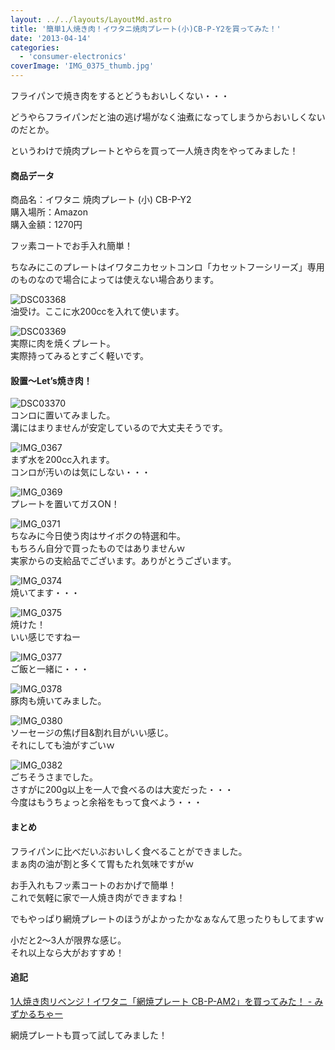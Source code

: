 ```yaml
---
layout: ../../layouts/LayoutMd.astro
title: '簡単1人焼き肉！イワタニ焼肉プレート(小)CB-P-Y2を買ってみた！'
date: '2013-04-14'
categories:
  - 'consumer-electronics'
coverImage: 'IMG_0375_thumb.jpg'
---
```


フライパンで焼き肉をするとどうもおいしくない・・・

どうやらフライパンだと油の逃げ場がなく油煮になってしまうからおいしくないのだとか。

というわけで焼肉プレートとやらを買って一人焼き肉をやってみました！

#### 商品データ

商品名：イワタニ 焼肉プレート (小) CB-P-Y2  
購入場所：Amazon  
購入金額：1270円

<div data-vc_mylinkbox_id="889406702"></div>

フッ素コートでお手入れ簡単！

ちなみにこのプレートはイワタニカセットコンロ「カセットフーシリーズ」専用のものなので場合によっては使えない場合あります。

![DSC03368](/archive/images/DSC03368.jpg 'DSC03368')  
油受け。ここに水200ccを入れて使います。

![DSC03369](/archive/images/DSC03369.jpg 'DSC03369')  
実際に肉を焼くプレート。  
実際持ってみるとすごく軽いです。

#### 設置～Let’s焼き肉！

![DSC03370](/archive/images/DSC03370.jpg 'DSC03370')  
コンロに置いてみました。  
溝にはまりませんが安定しているので大丈夫そうです。

![IMG_0367](/archive/images/IMG_0367.jpg 'IMG_0367')  
まず水を200cc入れます。  
コンロが汚いのは気にしない・・・

![IMG_0369](/archive/images/IMG_0369.jpg 'IMG_0369')  
プレートを置いてガスON！

![IMG_0371](/archive/images/IMG_0371.jpg 'IMG_0371')  
ちなみに今日使う肉はサイボクの特選和牛。  
もちろん自分で買ったものではありませんｗ  
実家からの支給品でございます。ありがとうございます。

![IMG_0374](/archive/images/IMG_0374.jpg 'IMG_0374')  
焼いてます・・・

![IMG_0375](/archive/images/IMG_0375.jpg 'IMG_0375')  
焼けた！  
いい感じですねー

![IMG_0377](/archive/images/IMG_0377.jpg 'IMG_0377')  
ご飯と一緒に・・・

![IMG_0378](/archive/images/IMG_0378.jpg 'IMG_0378')  
豚肉も焼いてみました。

![IMG_0380](/archive/images/IMG_0380.jpg 'IMG_0380')  
ソーセージの焦げ目&割れ目がいい感じ。  
それにしても油がすごいｗ

![IMG_0382](/archive/images/IMG_0382.jpg 'IMG_0382')  
ごちそうさまでした。  
さすがに200g以上を一人で食べるのは大変だった・・・  
今度はもうちょっと余裕をもって食べよう・・・

#### まとめ

フライパンに比べだいぶおいしく食べることができました。  
まぁ肉の油が割と多くて胃もたれ気味ですがｗ

お手入れもフッ素コートのおかげで簡単！  
これで気軽に家で一人焼き肉ができますね！

でもやっぱり網焼プレートのほうがよかったかなぁなんて思ったりもしてますｗ

<div data-vc_mylinkbox_id="889406704"></div>

<div data-vc_mylinkbox_id="889406702"></div>

<div data-vc_mylinkbox_id="889406705"></div>

小だと2～3人が限界な感じ。  
それ以上なら大がおすすめ！

#### 追記

[1人焼き肉リベンジ！イワタニ「網焼プレート CB\-P\-AM2」を買ってみた！ \- みずかるちゃー](https://mizuka123.net/archive/3557/)

網焼プレートも買って試してみました！
